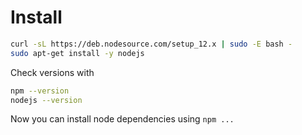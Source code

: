 # Install

```sh
curl -sL https://deb.nodesource.com/setup_12.x | sudo -E bash -
sudo apt-get install -y nodejs
```

Check versions with
```sh
npm --version
nodejs --version
```

Now you can install node dependencies using `npm ...`
